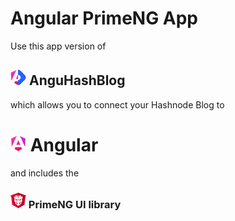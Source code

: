 # Angular PrimeNG App

Use this app version of 
## ![anguhashblog logo](/anguhashblog.png) AnguHashBlog 
which allows you to connect your Hashnode Blog to
# ![angular logo](/angular.png) Angular 

and includes the

### ![primeng logo](/primeng-logo.png) PrimeNG UI library